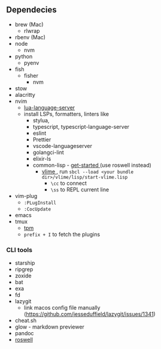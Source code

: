 ## Dependecies

- brew (Mac)
  - rlwrap
- rbenv (Mac)
- node
  - nvm
- python
  - pyenv
- fish
  - fisher
    - nvm
- stow
- alacritty
- nvim
  - [lua-language-server](https://github.com/sumneko/lua-language-server/wiki/Getting-Started)
  - install LSPs, formatters, linters like
    - stylua,
    - typescript, typescript-language-server
    - eslint
    - Prettier
    - vscode-languageserver
    - golangci-lint
    - elixir-ls
    - common-lisp - [ get-started ](https://lisp-lang.org/learn/getting-started/) (use roswell instead)
      - [ vlime ](https://github.com/vlime/vlime), run `sbcl --load <your bundle dir>/vlime/lisp/start-vlime.lisp`
        - `\cc` to connect
        - `\ss` to REPL current line
- vim-plug
  - `:PLugInstall`
  - `:CocUpdate`
- emacs
- tmux
  - [tpm](https://github.com/tmux-plugins/tpm)
  - `prefix + I` to fetch the plugins

### CLI tools

- starship
- ripgrep
- zoxide
- bat
- exa
- fd
- lazygit
  - link macos config file manually (https://github.com/jesseduffield/lazygit/issues/1341)
- cheat.sh
- glow - markdown previewer
- pandoc
- [roswell](https://github.com/roswell/roswell)
